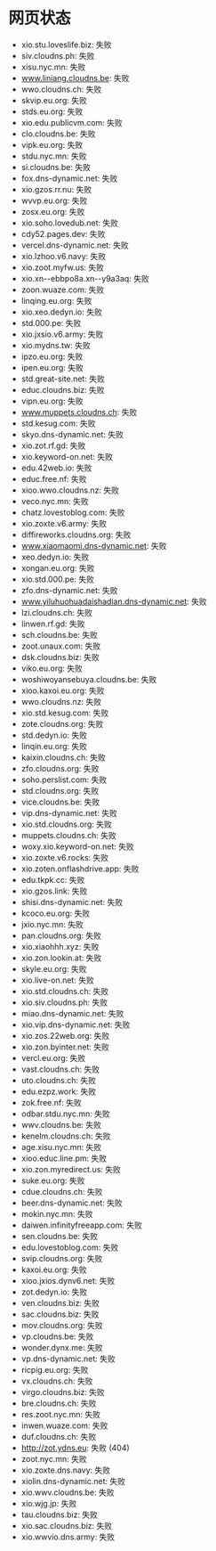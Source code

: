 # 网页状态
- xio.stu.loveslife.biz: 失败
- siv.cloudns.ph: 失败
- xisu.nyc.mn: 失败
- www.liniang.cloudns.be: 失败
- wwo.cloudns.ch: 失败
- skvip.eu.org: 失败
- stds.eu.org: 失败
- xio.edu.publicvm.com: 失败
- clo.cloudns.be: 失败
- vipk.eu.org: 失败
- stdu.nyc.mn: 失败
- si.cloudns.be: 失败
- fox.dns-dynamic.net: 失败
- xio.gzos.rr.nu: 失败
- wvvp.eu.org: 失败
- zosx.eu.org: 失败
- xio.soho.lovedub.net: 失败
- cdy52.pages.dev: 失败
- vercel.dns-dynamic.net: 失败
- xio.lzhoo.v6.navy: 失败
- xio.zoot.myfw.us: 失败
- xio.xn--ebbpo8a.xn--y9a3aq: 失败
- zoon.wuaze.com: 失败
- linqing.eu.org: 失败
- xio.xeo.dedyn.io: 失败
- std.000.pe: 失败
- xio.jxsio.v6.army: 失败
- xio.mydns.tw: 失败
- ipzo.eu.org: 失败
- ipen.eu.org: 失败
- std.great-site.net: 失败
- educ.cloudns.biz: 失败
- vipn.eu.org: 失败
- www.muppets.cloudns.ch: 失败
- std.kesug.com: 失败
- skyo.dns-dynamic.net: 失败
- xio.zot.rf.gd: 失败
- xio.keyword-on.net: 失败
- edu.42web.io: 失败
- educ.free.nf: 失败
- xioo.wwo.cloudns.nz: 失败
- veco.nyc.mn: 失败
- chatz.lovestoblog.com: 失败
- xio.zoxte.v6.army: 失败
- diffireworks.cloudns.org: 失败
- www.xiaomaomi.dns-dynamic.net: 失败
- xeo.dedyn.io: 失败
- xongan.eu.org: 失败
- xio.std.000.pe: 失败
- zfo.dns-dynamic.net: 失败
- www.yiluhuohuadaishadian.dns-dynamic.net: 失败
- lzi.cloudns.ch: 失败
- linwen.rf.gd: 失败
- sch.cloudns.be: 失败
- zoot.unaux.com: 失败
- dsk.cloudns.biz: 失败
- viko.eu.org: 失败
- woshiwoyansebuya.cloudns.be: 失败
- xioo.kaxoi.eu.org: 失败
- wwo.cloudns.nz: 失败
- xio.std.kesug.com: 失败
- zote.cloudns.org: 失败
- std.dedyn.io: 失败
- linqin.eu.org: 失败
- kaixin.cloudns.ch: 失败
- zfo.cloudns.org: 失败
- soho.perslist.com: 失败
- std.cloudns.org: 失败
- vice.cloudns.be: 失败
- vip.dns-dynamic.net: 失败
- xio.std.cloudns.org: 失败
- muppets.cloudns.ch: 失败
- woxy.xio.keyword-on.net: 失败
- xio.zoxte.v6.rocks: 失败
- xio.zoten.onflashdrive.app: 失败
- edu.tkpk.cc: 失败
- xio.gzos.link: 失败
- shisi.dns-dynamic.net: 失败
- kcoco.eu.org: 失败
- jxio.nyc.mn: 失败
- pan.cloudns.org: 失败
- xio.xiaohhh.xyz: 失败
- xio.zon.lookin.at: 失败
- skyle.eu.org: 失败
- xio.live-on.net: 失败
- xio.std.cloudns.ch: 失败
- xio.siv.cloudns.ph: 失败
- miao.dns-dynamic.net: 失败
- xio.vip.dns-dynamic.net: 失败
- xio.zos.22web.org: 失败
- xio.zon.byinter.net: 失败
- vercl.eu.org: 失败
- vast.cloudns.ch: 失败
- uto.cloudns.ch: 失败
- edu.ezpz.work: 失败
- zok.free.nf: 失败
- odbar.stdu.nyc.mn: 失败
- wwv.cloudns.be: 失败
- kenelm.cloudns.ch: 失败
- age.xisu.nyc.mn: 失败
- xioo.educ.line.pm: 失败
- xio.zon.myredirect.us: 失败
- suke.eu.org: 失败
- cdue.cloudns.ch: 失败
- beer.dns-dynamic.net: 失败
- mokin.nyc.mn: 失败
- daiwen.infinityfreeapp.com: 失败
- sen.cloudns.be: 失败
- edu.lovestoblog.com: 失败
- svip.cloudns.org: 失败
- kaxoi.eu.org: 失败
- xioo.jxios.dynv6.net: 失败
- zot.dedyn.io: 失败
- ven.cloudns.biz: 失败
- sac.cloudns.biz: 失败
- mov.cloudns.org: 失败
- vp.cloudns.be: 失败
- wonder.dynx.me: 失败
- vp.dns-dynamic.net: 失败
- ricpig.eu.org: 失败
- vx.cloudns.ch: 失败
- virgo.cloudns.biz: 失败
- bre.cloudns.ch: 失败
- res.zoot.nyc.mn: 失败
- inwen.wuaze.com: 失败
- duf.cloudns.ch: 失败
- http://zot.ydns.eu: 失败 (404)
- zoot.nyc.mn: 失败
- xio.zoxte.dns.navy: 失败
- xiolin.dns-dynamic.net: 失败
- xio.wwv.cloudns.be: 失败
- xio.wjg.jp: 失败
- tau.cloudns.biz: 失败
- xio.sac.cloudns.biz: 失败
- xio.wwvio.dns.army: 失败
